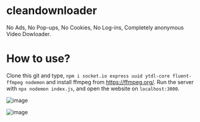 # cleandownloader
No Ads, No Pop-ups, No Cookies, No Log-ins, Completely anonymous Video Dowloader.

# How to use?
Clone this git and type, `npm i socket.io express uuid ytdl-core fluent-ffmpeg nodemon` and install ffmpeg from https://ffmpeg.org/.
Run the server with `npx nodemon index.js`, and open the website on `localhost:3000`.

![image](https://i.imgur.com/Nw2RAO1.png)

![image](https://i.imgur.com/sDti4d1.png)
